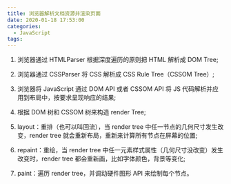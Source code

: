 ```yaml
---
title: 浏览器解析文档资源并渲染页面
date: 2020-01-18 17:53:00
categories:
  - JavaScript
tags: 
---
```


1. 浏览器通过 HTMLParser 根据深度遍历的原则把 HTML 解析成 DOM Tree;

2. 浏览器通过 CSSParser 将 CSS 解析成 CSS Rule Tree（CSSOM Tree）;

3. 浏览器将 JavaScript 通过 DOM API 或者 CSSOM API 将 JS 代码解析并应用到布局中，按要求呈现响应的结果;

4. 根据 DOM 树和 CSSOM 树来构造 render Tree;

5. layout：重排（也可以叫回流），当 render tree 中任一节点的几何尺寸发生改变，render tree 就会重新布局，重新来计算所有节点在屏幕的位置;

6. repaint：重绘，当 render tree 中任一元素样式属性（几何尺寸没改变）发生改变时，render tree 都会重新画，比如字体颜色，背景等变化;

7. paint：遍历 render tree，并调动硬件图形 API 来绘制每个节点。




